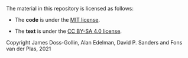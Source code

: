 The material in this repository is licensed as follows:

- The **code** is under the [MIT license](https://opensource.org/licenses/MIT).

- The **text** is under the [CC BY-SA 4.0 license](https://creativecommons.org/licenses/by-sa/4.0).

Copyright James Doss-Gollin, Alan Edelman, David P. Sanders and Fons van der Plas, 2021

